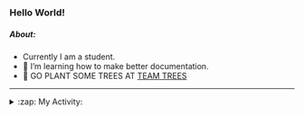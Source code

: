 ### Hello World!

##### About:
- Currently I am a student.
- 🌱 I’m learning how to make better documentation.
- 🌱 GO PLANT SOME TREES AT [TEAM TREES](https://teamtrees.org/)

---
<details>
  <summary>:zap: My Activity:</summary>
  
<!--START_SECTION:waka-->
![Code Time](http://img.shields.io/badge/Code%20Time-1%2C079%20hrs%2028%20mins-blue)

**I'm a Night 🦉** 

```text
🌞 Morning                1596 commits        ██░░░░░░░░░░░░░░░░░░░░░░░   09.99 % 
🌆 Daytime                5139 commits        ████████░░░░░░░░░░░░░░░░░   32.17 % 
🌃 Evening                4696 commits        ███████░░░░░░░░░░░░░░░░░░   29.40 % 
🌙 Night                  4543 commits        ███████░░░░░░░░░░░░░░░░░░   28.44 % 
```
📅 **I'm Most Productive on Wednesday** 

```text
Monday                   2346 commits        ████░░░░░░░░░░░░░░░░░░░░░   14.69 % 
Tuesday                  1964 commits        ███░░░░░░░░░░░░░░░░░░░░░░   12.29 % 
Wednesday                3690 commits        ██████░░░░░░░░░░░░░░░░░░░   23.10 % 
Thursday                 2218 commits        ███░░░░░░░░░░░░░░░░░░░░░░   13.89 % 
Friday                   1581 commits        ██░░░░░░░░░░░░░░░░░░░░░░░   09.90 % 
Saturday                 1461 commits        ██░░░░░░░░░░░░░░░░░░░░░░░   09.15 % 
Sunday                   2714 commits        ████░░░░░░░░░░░░░░░░░░░░░   16.99 % 
```


📊 **This Week I Spent My Time On** 

```text
🔥 Editors: 
VS Code                  10 hrs 39 mins      █████████████████████████   100.00 % 

🐱‍💻 Projects: 
CSF22                    7 hrs 1 min         ████████████████░░░░░░░░░   65.81 % 
praise                   3 hrs 33 mins       ████████░░░░░░░░░░░░░░░░░   33.36 % 
os-lab                   5 mins              ░░░░░░░░░░░░░░░░░░░░░░░░░   00.83 % 
```


 Last Updated on 29/03/2023 02:29:26 UTC
<!--END_SECTION:waka-->
</details>
